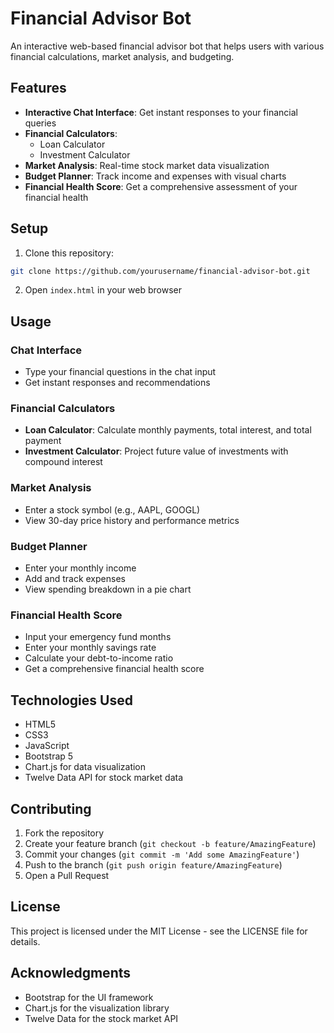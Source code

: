 # Financial Advisor Bot

An interactive web-based financial advisor bot that helps users with various financial calculations, market analysis, and budgeting.

## Features

- **Interactive Chat Interface**: Get instant responses to your financial queries
- **Financial Calculators**:
  - Loan Calculator
  - Investment Calculator
- **Market Analysis**: Real-time stock market data visualization
- **Budget Planner**: Track income and expenses with visual charts
- **Financial Health Score**: Get a comprehensive assessment of your financial health

## Setup

1. Clone this repository:
```bash
git clone https://github.com/yourusername/financial-advisor-bot.git
```

2. Open `index.html` in your web browser

## Usage

### Chat Interface
- Type your financial questions in the chat input
- Get instant responses and recommendations

### Financial Calculators
- **Loan Calculator**: Calculate monthly payments, total interest, and total payment
- **Investment Calculator**: Project future value of investments with compound interest

### Market Analysis
- Enter a stock symbol (e.g., AAPL, GOOGL)
- View 30-day price history and performance metrics

### Budget Planner
- Enter your monthly income
- Add and track expenses
- View spending breakdown in a pie chart

### Financial Health Score
- Input your emergency fund months
- Enter your monthly savings rate
- Calculate your debt-to-income ratio
- Get a comprehensive financial health score

## Technologies Used

- HTML5
- CSS3
- JavaScript
- Bootstrap 5
- Chart.js for data visualization
- Twelve Data API for stock market data

## Contributing

1. Fork the repository
2. Create your feature branch (`git checkout -b feature/AmazingFeature`)
3. Commit your changes (`git commit -m 'Add some AmazingFeature'`)
4. Push to the branch (`git push origin feature/AmazingFeature`)
5. Open a Pull Request

## License

This project is licensed under the MIT License - see the LICENSE file for details.

## Acknowledgments

- Bootstrap for the UI framework
- Chart.js for the visualization library
- Twelve Data for the stock market API 